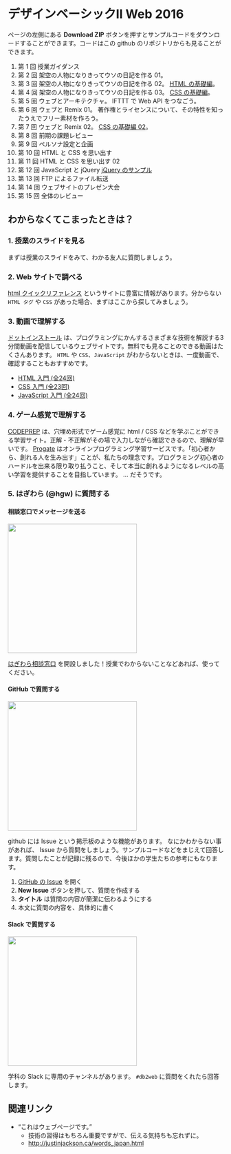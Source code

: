 # デザインベーシックⅡ Web 2016

ページの左側にある **Download ZIP** ボタンを押すとサンプルコードをダウンロードすることができます。コードはこの github のリポジトリからも見ることができます。

1. 第 1 回 授業ガイダンス
1. 第 2 回 架空の人物になりきってウソの日記を作る 01。
1. 第 3 回 架空の人物になりきってウソの日記を作る 02。 [HTML の基礎編](http://integrated-design.jp/DB2web/2016/unit/03-html/)。
1. 第 4 回 架空の人物になりきってウソの日記を作る 03。 [CSS の基礎編](http://integrated-design.jp/DB2web/2016/unit/04-html-css/)。
1. 第 5 回 ウェブとアーキテクチャ。 IFTTT で Web API をつなごう。
1. 第 6 回 ウェブと Remix 01。 著作権とライセンスについて、その特性を知ったうえでフリー素材を作ろう。
1. 第 7 回 ウェブと Remix 02。 [CSS の基礎編 02](http://integrated-design.jp/DB2web/2016/unit/07-html-css-2/)。
1. 第 8 回 前期の課題レビュー
1. 第 9 回 ペルソナ設定と企画
1. 第 10 回 HTML と CSS を思い出す
1. 第 11 回 HTML と CSS を思い出す 02
1. 第 12 回 JavaScript と jQuery [jQuery のサンプル](http://integrated-design.jp/DB2web/2016/unit/11-javascript-jquery/)
1. 第 13 回 FTP によるファイル転送
1. 第 14 回 ウェブサイトのプレゼン大会
1. 第 15 回 全体のレビュー

## わからなくてこまったときは？

### 1. 授業のスライドを見る

まずは授業のスライドをみて、わかる友人に質問しましょう。

### 2. Web サイトで調べる

[html クイックリファレンス](http://www.htmq.com/) というサイトに豊富に情報があります。分からない `HTML タグ` や `CSS` があった場合、まずはここから探してみましょう。



### 3. 動画で理解する

[ドットインストール](http://dotinstall.com/) は、プログラミングにかんするさまざまな技術を解説する3分間動画を配信しているウェブサイトです。無料でも見ることのできる動画はたくさんあります。 `HTML` や `CSS`、`JavaScript` がわからないときは、一度動画で、確認することもおすすめです。


- [HTML 入門 \(全24回\)](http://dotinstall.com/lessons/basic_html_v3)
- [CSS 入門 \(全23回\)](http://dotinstall.com/lessons/basic_css_v3)
- [JavaScript 入門 \(全24回\)](http://dotinstall.com/lessons/basic_javascript_v2)


### 4. ゲーム感覚で理解する

[CODEPREP](http://codeprep.jp/) は、穴埋め形式でゲーム感覚に html / CSS などを学ぶことができる学習サイト。正解・不正解がその場で入力しながら確認できるので、理解が早いです。
[Progate](https://prog-8.com/) はオンラインプログラミング学習サービスです。「初心者から、創れる人を生み出す」ことが、私たちの理念です。プログラミング初心者のハードルを出来る限り取り払うこと、そして本当に創れるようになるレベルの高い学習を提供することを目指しています。 … だそうです。


### 5. はぎわら (@hgw) に質問する

#### 相談窓口でメッセージを送る

<img src="https://cloud.githubusercontent.com/assets/333662/16416767/bd91df8c-3d7e-11e6-80a9-546dc6734eba.png" width="300">

[はぎわら相談窓口](http://goo.gl/forms/bZHp6F4GFldfXht32) を開設しました！授業でわからないことなどあれば、使ってください。


#### GitHub で質問する

<img src="https://cloud.githubusercontent.com/assets/333662/14760720/47e0f740-0986-11e6-86fe-3c4c3bd62281.png" width="300">

github には Issue という掲示板のような機能があります。
なにかわからない事があれば、 Issue から質問をしましょう。サンプルコードなどをまじえて回答します。質問したことが記録に残るので、今後ほかの学生たちの参考にもなります。

1. [GitHub の Issue](https://github.com/integrated-design/2016-db2-web/issues) を開く
1. **New Issue** ボタンを押して、質問を作成する
1. **タイトル** は質問の内容が簡潔に伝わるようにする
1. 本文に質問の内容を、具体的に書く



#### Slack で質問する

<img src="https://cloud.githubusercontent.com/assets/333662/14760736/c357e122-0986-11e6-9253-123e1c7fa732.png" width="300">

学科の Slack に専用のチャンネルがあります。 `#db2web` に質問をくれたら回答します。


## 関連リンク
- “これはウェブページです。”
  - 技術の習得はもちろん重要ですがで、伝える気持ちも忘れずに。
  - http://justinjackson.ca/words_japan.html
